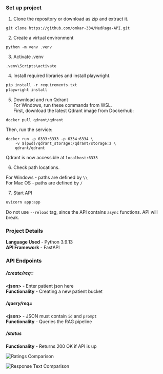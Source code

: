 ### Set up project  
  
1. Clone the repository or download as zip and extract it.  
  
```  
git clone https://github.com/omkar-334/MedRaga-API.git  
```  
  
2. Create a virtual environment  
  
```  
python -m venv .venv  
```  
  
3. Activate .venv  
  
```  
.venv\Scripts\activate  
```  
  
4. Install required libraries and install playwright.  
  
```python  
pip install -r requirements.txt
playwright install
```

5. Download and run Qdrant  
   For Windows, run these commands from WSL.  
First, download the latest Qdrant image from Dockerhub:   
```
docker pull qdrant/qdrant
``` 
Then, run the service:
```
docker run -p 6333:6333 -p 6334:6334 \
    -v $(pwd)/qdrant_storage:/qdrant/storage:z \
    qdrant/qdrant
```
Qdrant is now accessible at `localhost:6333`  

6. Check path locations.

For Windows - paths are defined by `\\`  
For Mac OS - paths are defined by `/`  

7. Start API  
  
```python  
uvicorn app:app 
```
Do not use `--reload` tag, since the API contains `async` functions. API will break.
  
### Project Details  
  
**Language Used** - Python 3.9.13  
**API Framework** - FastAPI    
  
### API Endpoints  
  
##### /create/req=<json>  
  
**\<json\>** - Enter patient json here  
**Functionality** - Creating a new patient bucket  
  
##### /query/req=<json>
  
**\<json\>** - JSON must contain `id` and `prompt`  
**Functionality** - Queries the RAG pipeline   

##### /status
  
**Functionality** - Returns 200 OK if API is up  
  
![Ratings Comparison](https://github.com/omkar-334/MedRaga-API/blob/main/ratings.png)  

![Response Text Comparison](https://github.com/omkar-334/MedRaga-API/blob/main/reponse_text.png)  
    
